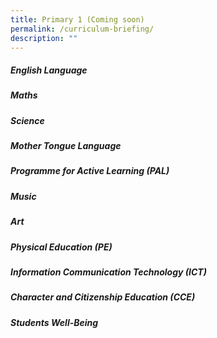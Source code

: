 ```yaml
---
title: Primary 1 (Coming soon)
permalink: /curriculum-briefing/
description: ""
---
```


##### English Language


##### Maths


##### Science


##### Mother Tongue Language


##### Programme for Active Learning (PAL)


##### Music


##### Art


##### Physical Education (PE)


##### Information Communication Technology (ICT)


##### Character and Citizenship Education (CCE)


##### Students Well-Being